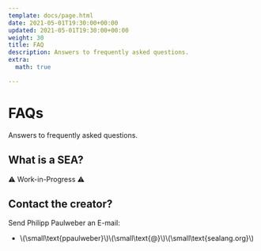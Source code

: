 ```yaml
---
template: docs/page.html
date: 2021-05-01T19:30:00+00:00
updated: 2021-05-01T19:30:00+00:00
weight: 30
title: FAQ
description: Answers to frequently asked questions.
extra:
  math: true

---
```


# FAQs

Answers to frequently asked questions.

## What is a SEA?

⚠️  Work-in-Progress ⚠️

## Contact the creator?

Send Philipp Paulweber an E-mail:

- \\(\small\text{ppaulweber}\\)\\(\small\text{@}\\)\\(\small\text{sealang.org}\\)
